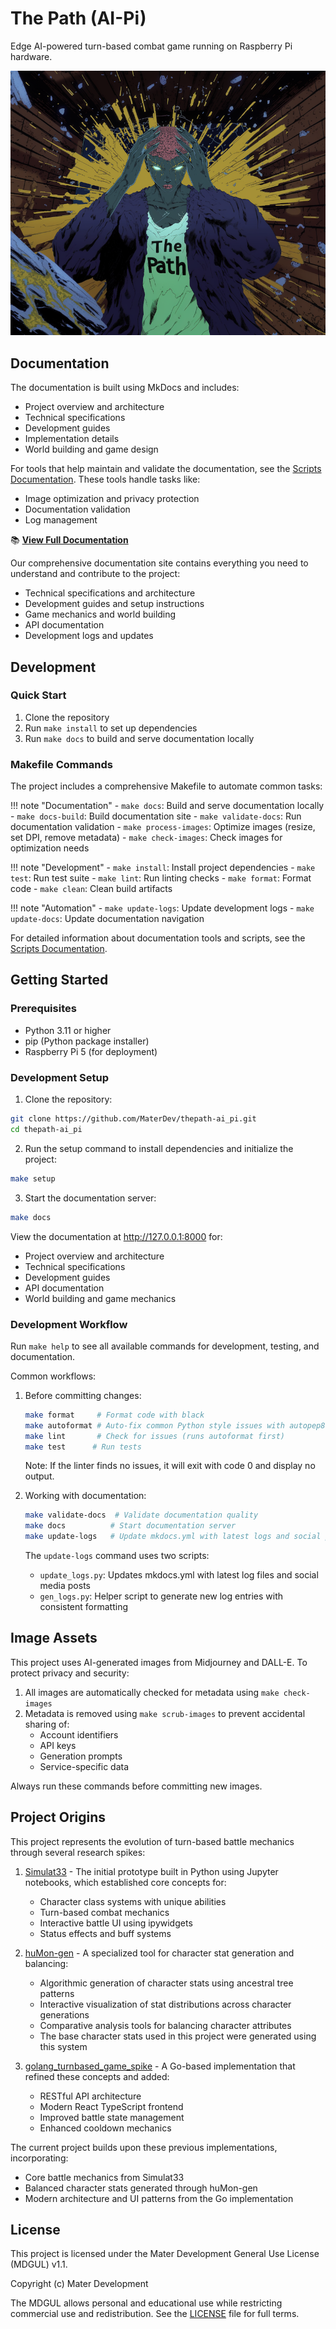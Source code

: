 # The Path (AI-Pi)

Edge AI-powered turn-based combat game running on Raspberry Pi hardware.

![The Path (AI-Pi)](images/cover.png)

## Documentation

The documentation is built using MkDocs and includes:

- Project overview and architecture
- Technical specifications
- Development guides
- Implementation details
- World building and game design

For tools that help maintain and validate the documentation, see the [Scripts Documentation](docs/scripts/README.md). These tools handle tasks like:
- Image optimization and privacy protection
- Documentation validation
- Log management

📚 **[View Full Documentation](https://materdev.github.io/thepath-ai_pi/)**

Our comprehensive documentation site contains everything you need to understand and contribute to the project:
- Technical specifications and architecture
- Development guides and setup instructions
- Game mechanics and world building
- API documentation
- Development logs and updates

## Development

### Quick Start

1. Clone the repository
2. Run `make install` to set up dependencies
3. Run `make docs` to build and serve documentation locally

### Makefile Commands

The project includes a comprehensive Makefile to automate common tasks:

!!! note "Documentation"
    - `make docs`: Build and serve documentation locally
    - `make docs-build`: Build documentation site
    - `make validate-docs`: Run documentation validation
    - `make process-images`: Optimize images (resize, set DPI, remove metadata)
    - `make check-images`: Check images for optimization needs

!!! note "Development"
    - `make install`: Install project dependencies
    - `make test`: Run test suite
    - `make lint`: Run linting checks
    - `make format`: Format code
    - `make clean`: Clean build artifacts

!!! note "Automation"
    - `make update-logs`: Update development logs
    - `make update-docs`: Update documentation navigation

For detailed information about documentation tools and scripts, see the [Scripts Documentation](docs/scripts/README.md).

## Getting Started

### Prerequisites

- Python 3.11 or higher
- pip (Python package installer)
- Raspberry Pi 5 (for deployment)

### Development Setup

1. Clone the repository:
```bash
git clone https://github.com/MaterDev/thepath-ai_pi.git
cd thepath-ai_pi
```

2. Run the setup command to install dependencies and initialize the project:
```bash
make setup
```

3. Start the documentation server:
```bash
make docs
```

View the documentation at http://127.0.0.1:8000 for:
- Project overview and architecture
- Technical specifications
- Development guides
- API documentation
- World building and game mechanics

### Development Workflow

Run `make help` to see all available commands for development, testing, and documentation.

Common workflows:
1. Before committing changes:
   ```bash
   make format     # Format code with black
   make autoformat # Auto-fix common Python style issues with autopep8
   make lint       # Check for issues (runs autoformat first)
   make test      # Run tests
   ```
   Note: If the linter finds no issues, it will exit with code 0 and display no output.

2. Working with documentation:
   ```bash
   make validate-docs  # Validate documentation quality
   make docs          # Start documentation server
   make update-logs   # Update mkdocs.yml with latest logs and social posts
   ```
   The `update-logs` command uses two scripts:
   - `update_logs.py`: Updates mkdocs.yml with latest log files and social media posts
   - `gen_logs.py`: Helper script to generate new log entries with consistent formatting

## Image Assets

This project uses AI-generated images from Midjourney and DALL-E. To protect privacy and security:

1. All images are automatically checked for metadata using `make check-images`
2. Metadata is removed using `make scrub-images` to prevent accidental sharing of:
   - Account identifiers
   - API keys
   - Generation prompts
   - Service-specific data

Always run these commands before committing new images.

## Project Origins

This project represents the evolution of turn-based battle mechanics through several research spikes:

1. [Simulat33](https://github.com/MaterDev/Python_Jupyter_Experiments/tree/main/projects/06_simulat33) - The initial prototype built in Python using Jupyter notebooks, which established core concepts for:
   - Character class systems with unique abilities
   - Turn-based combat mechanics
   - Interactive battle UI using ipywidgets
   - Status effects and buff systems

2. [huMon-gen](https://github.com/MaterDev/Python_Jupyter_Experiments/tree/main/projects/08_huMon-gen) - A specialized tool for character stat generation and balancing:
   - Algorithmic generation of character stats using ancestral tree patterns
   - Interactive visualization of stat distributions across character generations
   - Comparative analysis tools for balancing character attributes
   - The base character stats used in this project were generated using this system

3. [golang_turnbased_game_spike](https://github.com/MaterDev/golang_turnbased_game_spike) - A Go-based implementation that refined these concepts and added:
   - RESTful API architecture
   - Modern React TypeScript frontend
   - Improved battle state management
   - Enhanced cooldown mechanics

The current project builds upon these previous implementations, incorporating:
- Core battle mechanics from Simulat33
- Balanced character stats generated through huMon-gen
- Modern architecture and UI patterns from the Go implementation

## License

This project is licensed under the Mater Development General Use License (MDGUL) v1.1.

Copyright (c) Mater Development

The MDGUL allows personal and educational use while restricting commercial use and redistribution. See the [LICENSE](LICENSE) file for full terms.
